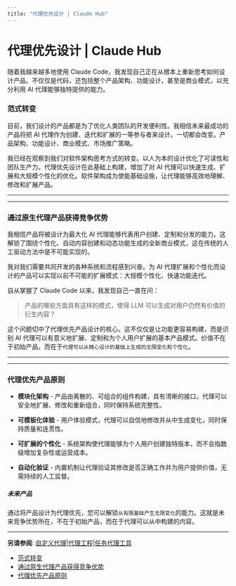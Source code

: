 ```yaml
---
title: "代理优先设计 | Claude Hub"
---
```


# 代理优先设计 | Claude Hub

随着我越来越多地使用 Claude Code，我发现自己正在从根本上重新思考如何设计产品。不仅仅是代码，还包括整个产品架构、功能设计，甚至是商业模式，以充分利用 AI 代理能够独特提供的能力。

### 范式转变[​](#the-paradigm-shift "Direct link to 范式转变")

目前，我们设计的产品都是为了优化人类团队的开发便利性。我相信未来最成功的产品将把 AI 代理作为创建、迭代和扩展的一等参与者来设计。一切都会改变。产品架构、功能设计、商业模式、市场推广策略。

我已经在观察到我们对软件架构思考方式的转变。以人为本的设计优化了可读性和团队生产力。代理优先设计在此基础上构建，增加了对 AI 代理可以快速生成、扩展和大规模个性化的优化。软件架构成为使能基础设施，让代理能够高效地理解、修改和扩展产品。

* * *

* * *

### 通过原生代理产品获得竞争优势[​](#competitive-advantage-through-agent-native-products "Direct link to 通过原生代理产品获得竞争优势")

我相信产品将被设计为最大化 AI 代理能够代表用户创建、定制和分发的能力。这解锁了围绕个性化、自动内容创建和动态功能生成的全新商业模式，这在传统的人工驱动方法中是不可能实现的。

我对我们需要共同开发的各种系统和流程感到兴奋。为 AI 代理扩展和个性化而设计的产品可以实现以前不可能的扩展模式：大规模个性化、快速功能迭代。

自从掌握了 Claude Code 以来，我发现自己一直在问：

> 产品的哪些方面具有这样的模式，使得 LLM 可以生成对用户仍然有价值的衍生内容？

这个问题切中了代理优先产品设计的核心。这不仅仅是让功能更容易构建，而是识别 AI 代理可以有意义地扩展、定制和为个人用户扩展的基本产品模式。价值不在于初始产品，而在于`代理可以从精心设计的基础上生成的无限变化和个性化`。

* * *

* * *

### 代理优先产品原则[​](#agent-first-product-principles "Direct link to 代理优先产品原则")

-   **模块化架构** - 产品由离散的、可组合的组件构建，具有清晰的接口，代理可以安全地扩展、修改和重新组合，同时保持系统完整性。
    
-   **可模板化体验** - 用户体验模式，代理可以自信地修改并从中生成变化，同时保持质量和连贯性。
    
-   **可扩展的个性化** - 系统架构使代理能够为个人用户创建独特版本，而不会指数级增加复杂性或运营成本。
    
-   **自动化验证** - 内置机制让代理验证其修改是否正确工作并为用户提供价值，无需持续的人工监督。
    

##### 未来产品

通过将产品设计为代理优先，您可以解锁`从有限基础产生无限变化`的能力。这就是未来竞争优势所在，不在于初始产品，而在于代理可以从中构建的内容。


* * *

**另请参阅**: [自定义代理](/mechanics-custom-agents.html)|[代理工程](/mechanics-agent-engineering.html)|[任务代理工具](/mechanics-task-agent-tools.html)


-   [范式转变](#the-paradigm-shift)
-   [通过原生代理产品获得竞争优势](#competitive-advantage-through-agent-native-products)
-   [代理优先产品原则](#agent-first-product-principles)